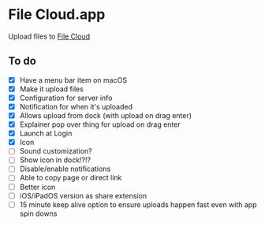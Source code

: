 #  File Cloud.app

Upload files to [File Cloud](https://github.com/skalnik/file-cloud)

## To do

- [x] Have a menu bar item on macOS
- [x] Make it upload files
- [x] Configuration for server info
- [x] Notification for when it's uploaded
- [x] Allows upload from dock (with upload on drag enter)
- [x] Explainer pop over thing for upload on drag enter
- [x] Launch at Login
- [x] Icon
- [ ] Sound customization?
- [ ] Show icon in dock!?!?
- [ ] Disable/enable notifications
- [ ] Able to copy page or direct link
- [ ] Better icon
- [ ] iOS/iPadOS version as share extension
- [ ] 15 minute keep alive option to ensure uploads happen fast even with app spin downs
